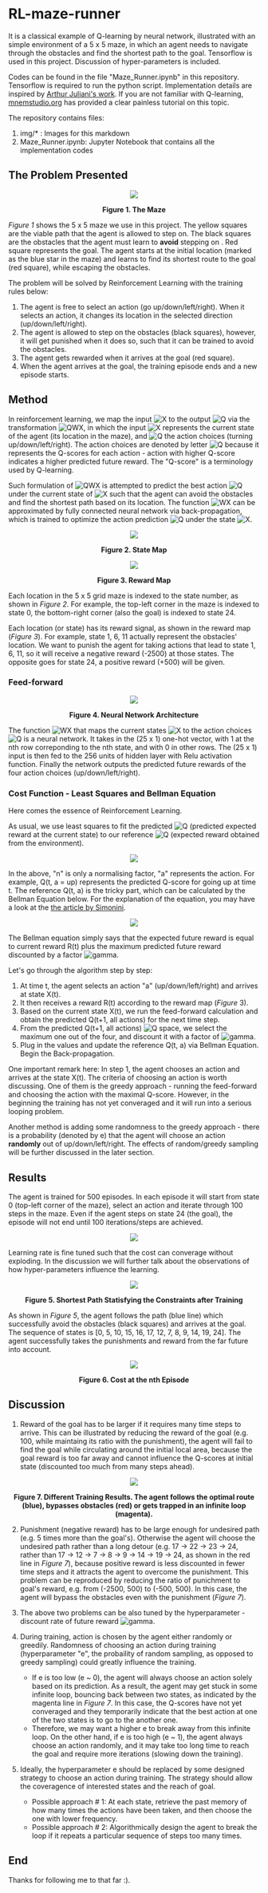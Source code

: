 # RL-maze-runner
It is a classical example of Q-learning by neural network, illustrated with an simple environment of a 5 x 5 maze, in which an agent needs to navigate through the obstacles and find the shortest path to the goal. Tensorflow is used in this project. Discussion of hyper-parameters is included.

Codes can be found in the file "Maze_Runner.ipynb" in this repository. Tensorflow is required to run the python script. Implementation details are inspired by [Arthur Juliani's work](https://medium.com/emergent-future/simple-reinforcement-learning-with-tensorflow-part-0-q-learning-with-tables-and-neural-networks-d195264329d0). If you are not familiar with Q-learning, [mnemstudio.org](http://mnemstudio.org/path-finding-q-learning-tutorial.htm) has provided a clear painless tutorial on this topic.

The repository contains files:
1. img/* : Images for this markdown
2. Maze_Runner.ipynb: Jupyter Notebook that contains all the implementation codes

## The Problem Presented
<p align = "center"> <img src="img/Maze_map.PNG"> </p>
<p align = "center"> <b> Figure 1. The Maze </b> </p>

_Figure 1_ shows the 5 x 5 maze we use in this project. The yellow squares are the viable path that the agent is allowed to step on. The black squares are the obstacles that the agent must learn to **avoid** stepping on . Red square represents the goal. The agent starts at the initial location (marked as the blue star in the maze) and learns to find its shortest route to the goal (red square), while escaping the obstacles.

The problem will be solved by Reinforcement Learning with the training rules below:

1. The agent is free to select an action (go up/down/left/right). When it selects an action, it changes its location in the selected direction (up/down/left/right).
2. The agent is allowed to step on the obstacles (black squares), however, it will get punished when it does so,  such that it can be trained to avoid the obstacles.
3. The agent gets rewarded when it arrives at the goal (red square).
4. When the agent arrives at the goal, the training episode ends and a new episode starts.


## Method

In reinforcement learning, we map the input ![X] to the output ![Q] via the transformation ![QWX], in which the input ![X] represents the current state of the agent (its location in the maze), and ![Q] the action choices (turning up/down/left/right). The action choices are denoted by letter ![Q] because it represents the Q-scores for each action - action with higher Q-score indicates a higher predicted future reward. The "Q-score" is a terminology used by Q-learning.

Such formulation of  ![QWX] is attempted to predict the best action ![Q] under the current state of ![X] such that the agent can avoid the obstacles and find the shortest path based on its location. The function ![WX] can be approximated by fully connected neural network via back-propagation, which is trained to optimize the action prediction ![Q] under the state ![X].

<p align = "center"> <img src="img/state_map.gif"> </p>
<p align = "center"> <b> Figure 2. State Map </b> </p>
<p align = "center"> <img src="img/reward_map.gif"> </p>
<p align = "center"> <b> Figure 3. Reward Map </b> </p>

Each location in the 5 x 5 grid maze is indexed to the state number, as shown in _Figure 2_. For example, the top-left corner in the maze is indexed to state 0, the bottom-right corner (also the goal) is indexed to state 24. 

Each location (or state) has its reward signal, as shown in the reward map (_Figure 3_). For example, state 1, 6, 11 actually represent the obstacles' location. We want to punish the agent for taking actions that lead to state 1, 6, 11, so it will receive a negative reward (-2500) at those states. The opposite goes for state 24, a positive reward (+500) will be given.

### **Feed-forward**
<p align = "center"> <img src="img/neural_network.PNG"> </p>
<p align = "center"> <b> Figure 4. Neural Network Architecture </b> </p>

The function ![WX] that maps the current states ![X] to the action choices ![Q] is a neural network. It takes in the (25 x 1) one-hot vector, with 1 at the nth row correponding to the nth state, and with 0 in other rows. The (25 x 1) input is then fed to the 256 units of hidden layer with Relu activation function. Finally the network outputs the predicted future rewards of the four action choices (up/down/left/right).

### **Cost Function - Least Squares and Bellman Equation**

Here comes the essence of Reinforcement Learning.

As usual, we use least squares to fit the predicted ![Q] (predicted expected reward at the current state) to our reference ![Q] (expected reward obtained from the environment).
<p align="center"> <img src = "img/least_squares.gif"> </p>

In the above, "n" is only a normalising factor, "a" represents the action. For example, Q(t, a = up) represents the predicted Q-score for going up at time t. The reference Q(t, a) is the tricky part, which can be calculated by the Bellman Equation below. For the explanation of the equation, you may have a look at the [the article by Simonini][article Simonini].
<br />

<p align="center"> <img src = "img/bellman.gif"> </p>

The Bellman equation simply says that the expected future reward is equal to current reward R(t) plus the maximum predicted future reward discounted by a factor ![gamma]. 

Let's go through the algorithm step by step: 
1. At time t, the agent selects an action "a" (up/down/left/right) and arrives at state X(t). 
2. It then receives a reward R(t) according to the reward map (_Figure_ 3). 
3. Based on the current state X(t), we run the feed-forward calculation and obtain the predicted Q(t+1, all actions) for the next time step. 
4. From the predicted Q(t+1, all actions)  ![Q space], we select the maximum one out of the four, and discount it with a factor of ![gamma]. 
5. Plug in the values and update the reference Q(t, a) via Bellman Equation. Begin the Back-propagation.

One important remark here: In step 1, the agent chooses an action and arrives at the state X(t). The criteria of choosing an action is worth discussing. One of them is the greedy approach - running the feed-forward and choosing the action with the maximal Q-score. However, in the beginning the training has not yet converaged and it will run into a serious looping problem. 

Another method is adding some randomness to the greedy approach - there is a probability (denoted by e) that the agent will choose an action **randomly** out of up/down/left/right. The effects of random/greedy sampling will be further discussed in the later section.

## Results
The agent is trained for 500 episodes. In each episode it will start from state 0 (top-left corner of the maze), select an action and iterate through 100 steps in the maze. Even if the agent steps on state 24 (the goal), the episode will not end until 100 iterations/steps are achieved.
<p align="center"> <img src="img/hyper-parameters.gif"> </p>

Learning rate is fine tuned such that the cost can converage without exploding. In the discussion we will further talk about the observations of how hyper-parameters influence the learning.

<p align="center"> <img src="img/route_optimal.PNG"> </p>
<p align = "center"> <b> Figure 5. Shortest Path Statisfying the Constraints after Training </b> </p>

As shown in _Figure 5_, the agent follows the path (blue line) which successfully avoid the obstacles (black squares) and arrives at the goal. The sequence of states is [0, 5, 10, 15, 16, 17, 12, 7, 8, 9, 14, 19, 24]. The agent successfully takes the punishments and reward from the far future into account.
<p align="center"> <img src="img/costs.PNG"> </p>
<p align = "center"> <b> Figure 6. Cost at the nth Episode </b> </p>

## Discussion

1. Reward of the goal has to be larger if it requires many time steps to arrive. This can be illustrated by reducing the reward of the goal (e.g. 100, while maintaing its ratio with the punishment), the agent will fail to find the goal while circulating around the initial local area, because the goal reward is too far away and cannot influence the Q-scores at initial state (discounted too much from many steps ahead).

<p align="center"> <img src="img/route_all.PNG"> </p>
<p align = "center"> <b> Figure 7. Different Training Results. The agent follows the optimal route (blue), bypasses obstacles (red) or gets trapped in an infinite loop (magenta).  </b> </p>

2. Punishment (negative reward) has to be large enough for undesired path (e.g. 5 times more than the goal's). Otherwise the agent will choose the undesired path rather than a long detour (e.g. 17 -> 22 -> 23 -> 24, rather than 17 -> 12 -> 7 -> 8 -> 9 -> 14 -> 19 -> 24, as shown in the red line in _Figure 7_), because positive reward is less discounted in fewer time steps and it attracts the agent to overcome the punishment. This problem can be reproduced by reducing the ratio of punichment to goal's reward, e.g. from (-2500, 500) to (-500, 500). In this case, the agent will bypass the obstacles even with the punishment (_Figure 7_).

3. The above two problems can be also tuned by the hyperparameter - discount rate of future reward ![gamma].

4. During training, action is chosen by the agent either randomly or greedily. Randomness of choosing an action during training (hyperparameter "e", the probaility of random sampling, as opposed to greedy sampling) could greatly influence the training. 
    * If e is too low (e ~ 0), the agent will always choose an action solely based on its prediction. As a result, the agent may get stuck in some infinite loop, bouncing back between two states, as indicated by the magenta line in _Figure 7_. In this case, the Q-scores have not yet converaged and they temporarily indicate that the best action at one of the two states is to go to the another one. 
    * Therefore, we may want a higher e to break away from this infinite loop. On the other hand, if e is too high (e ~ 1), the agent always choose an action randomly, and it may take too long time to reach the goal and require more iterations (slowing down the training). 


5. Ideally, the hyperparameter e should be replaced by some designed strategy to choose an action during training. The strategy should allow the coveragence of interested states and the reach of goal. 
    * Possible approach # 1: At each state, retrieve the past memory of how many times the actions have been taken, and then choose the one with lower frequency. 
    * Possible approach # 2:  Algorithmically design the agent to break the loop if it repeats a particular sequence of steps too many times.

## End

Thanks for following me to that far :).

[X]: img/X.gif
[X onehot]: img/X_onehot.gif
[Q]: img/Q.gif
[Q output]: img/Q_output.gif
[Q space]: img/Q_space.gif
[WX]: img/WX.gif
[QWX]: img/QequalWX.gif
[gamma]: img/gamma.gif
[neural]: img/neural_network.PNG
[article Simonini]: https://medium.freecodecamp.org/an-introduction-to-reinforcement-learning-4339519de419

